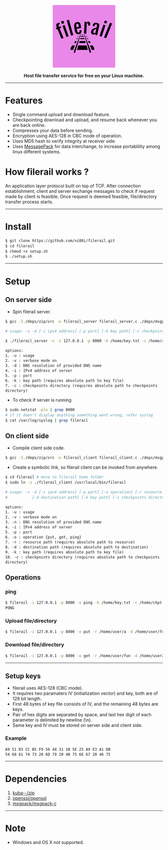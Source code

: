<p align="center"><img src="https://github.com/vi88i/filerail/blob/main/assets/filerail.png" alt="filerail"></p>

<p align="center"><b>Host file transfer service for free on your Linux machine.</b></p>

---

# Features

- Single command upload and download feature.
- Checkpointing download and upload, and resume back whenever you are back online.
- Compresses your data before sending.
- Encryption using AES-128 in CBC mode of operation.
- Uses MD5 hash to verify integrity at receiver side.
- Uses <a href="https://msgpack.org/index.html">MessagePack</a> for data interchange, to increase portablility among linux different systems.

# How filerail works ?

An application layer protocol built on top of TCP. After connection establishment, client and server exchange messages to check if request made by client is feasible. Once request is deemed feasible, file/directory transfer process starts.

---

# Install

```bash
$ git clone https://github.com/vi88i/filerail.git
$ cd filerail
$ chmod +x setup.sh
$ ./setup.sh
```

---

# Setup

## On server side

- Spin filerail server.

```bash
$ gcc -I./deps/zip/src -o filerail_server filerail_server.c ./deps/msgpack-c/libmsgpackc.a ./deps/openssl/libcrypto.a -Wall
```

```bash
# usage: -v -d [-i ipv4 address] [-p port] [-k key path] [-c checkpoints directory]
```

```bash
$ ./filerail_server -v -i 127.0.0.1 -p 8000 -k /home/key.txt -c /home/server_ckpts
```

```text
options:
1. -u : usage
2. -v : verbose mode on
3. -d : DNS resolution of provided DNS name
4. -i : IPv4 address of server
5. -p : port
6. -k : key path (requires absolute path to key file)
7. -c : checkpoints directory (requires absolute path to checkpoints directory)
```

- To check if server is running

```bash
$ sudo netstat -pln | grep 8000
# if it doen't display anything something went wrong, refer syslog
$ cat /var/log/syslog | grep filerail
```

## On client side

- Compile client side code.

```bash
$ gcc -I./deps/zip/src -o filerail_client filerail_client.c ./deps/msgpack-c/libmsgpackc.a ./deps/openssl/libcrypto.a -Wall
```

- Create a symbolic link, so filerail client can be invoked from anywhere.

```bash
$ cd filerail # move to filerail home folder
$ sudo ln -s ./filerail_client /usr/local/bin/filerail
```

```bash
# usage: -v -d [-i ipv4 address] [-p port] [-o operation] [-r resource path] 
#           [-d destination path] [-k key path] [-c checkpoints directory]
```

```text
options:
1. -u : usage
2. -v : verbose mode on
3. -n : DNS resolution of provided DNS name
4. -i : IPv4 address of server
5. -p : port
6. -o : operation {put, get, ping}
7. -r : resource path (requires absolute path to resource)
8. -d : destination path (requires absolute path to destination)
9. -k : key path (requires absolute path to key file)
10. -c : checkpoints directory (requires absolute path to checkpoints directory)
```

## Operations

### ping

```bash
$ filerail -i 127.0.0.1 -p 8000 -o ping -k /home/key.txt -c /home/ckpt
PONG
```

### Upload file/directory

```bash
$ filerail -i 127.0.0.1 -p 8000 -o put -r /home/user/a -d /home/user/fun -k /home/key.txt -c /home/ckpt
```

### Download file/directory

```bash
$ filerail -i 127.0.0.1 -p 8000 -o get -r /home/user/fun -d /home/user2 -k /home/key.txt -c /home/ckpt
```

---

## Setup keys

- filerail uses AES-128 (CBC mode).
- It requires two paramaters IV (initialization vector) and key, both are of 128 bit length.
- First 48 bytes of key file consists of IV, and the remaining 48 bytes are keys.
- Pair of hex digits are separated by space, and last hex digit of each parameter is delimited by newline (\n).
- Same key and IV must be stored on server side and client side.

### Example

```text
A9 51 D3 CC B5 F9 56 48 31 1B 5E 25 A9 E3 A1 DB
54 68 61 74 73 20 6D 79 20 4B 75 6E 67 20 46 75

```

---

# Dependencies

1. <a href="https://github.com/kuba--/zip">kuba--/zip</a> 
2. <a href="https://github.com/openssl/openssl">openssl/openssl</a>
3. <a href="https://github.com/msgpack/msgpack-c">msgpack/msgpack-c</a> 

---

# Note

- Windows and OS X not supported.
